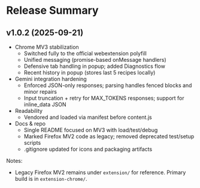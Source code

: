 # Release Summary

## v1.0.2 (2025-09-21)

- Chrome MV3 stabilization
  - Switched fully to the official webextension polyfill
  - Unified messaging (promise-based onMessage handlers)
  - Defensive tab handling in popup; added Diagnostics flow
  - Recent history in popup (stores last 5 recipes locally)
- Gemini integration hardening
  - Enforced JSON-only responses; parsing handles fenced blocks and minor repairs
  - Input truncation + retry for MAX_TOKENS responses; support for inline_data JSON
- Readability
  - Vendored and loaded via manifest before content.js
- Docs & repo
  - Single README focused on MV3 with load/test/debug
  - Marked Firefox MV2 code as legacy; removed deprecated test/setup scripts
  - .gitignore updated for icons and packaging artifacts

Notes:
- Legacy Firefox MV2 remains under `extension/` for reference. Primary build is in `extension-chrome/`.
